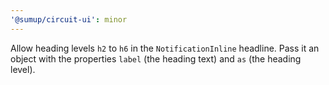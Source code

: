 ```yaml
---
'@sumup/circuit-ui': minor
---
```


Allow heading levels `h2` to `h6` in the `NotificationInline` headline. Pass it an object with the properties `label` (the heading text) and `as` (the heading level).
